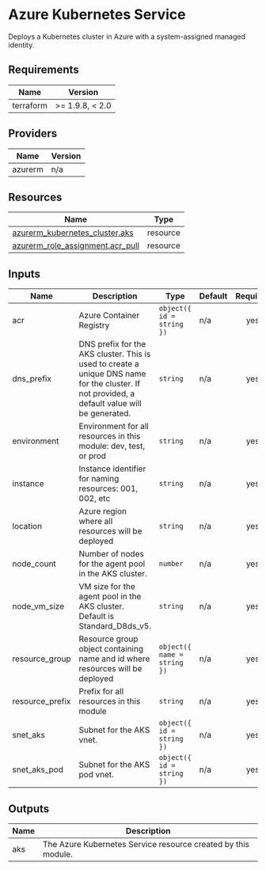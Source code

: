 <!-- BEGIN_TF_DOCS -->
<!-- markdown-table-prettify-ignore-start -->
# Azure Kubernetes Service

Deploys a Kubernetes cluster in Azure with a system-assigned managed identity.

## Requirements

| Name | Version |
|------|---------|
| terraform | >= 1.9.8, < 2.0 |

## Providers

| Name | Version |
|------|---------|
| azurerm | n/a |

## Resources

| Name | Type |
|------|------|
| [azurerm_kubernetes_cluster.aks](https://registry.terraform.io/providers/hashicorp/azurerm/latest/docs/resources/kubernetes_cluster) | resource |
| [azurerm_role_assignment.acr_pull](https://registry.terraform.io/providers/hashicorp/azurerm/latest/docs/resources/role_assignment) | resource |

## Inputs

| Name | Description | Type | Default | Required |
|------|-------------|------|---------|:--------:|
| acr | Azure Container Registry | ```object({ id = string })``` | n/a | yes |
| dns\_prefix | DNS prefix for the AKS cluster. This is used to create a unique DNS name for the cluster. If not provided, a default value will be generated. | `string` | n/a | yes |
| environment | Environment for all resources in this module: dev, test, or prod | `string` | n/a | yes |
| instance | Instance identifier for naming resources: 001, 002, etc | `string` | n/a | yes |
| location | Azure region where all resources will be deployed | `string` | n/a | yes |
| node\_count | Number of nodes for the agent pool in the AKS cluster. | `number` | n/a | yes |
| node\_vm\_size | VM size for the agent pool in the AKS cluster. Default is Standard\_D8ds\_v5. | `string` | n/a | yes |
| resource\_group | Resource group object containing name and id where resources will be deployed | ```object({ name = string })``` | n/a | yes |
| resource\_prefix | Prefix for all resources in this module | `string` | n/a | yes |
| snet\_aks | Subnet for the AKS vnet. | ```object({ id = string })``` | n/a | yes |
| snet\_aks\_pod | Subnet for the AKS pod vnet. | ```object({ id = string })``` | n/a | yes |

## Outputs

| Name | Description |
|------|-------------|
| aks | The Azure Kubernetes Service resource created by this module. |
<!-- markdown-table-prettify-ignore-end -->
<!-- END_TF_DOCS -->

